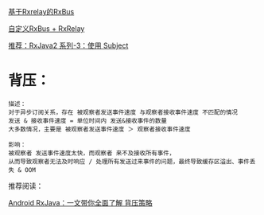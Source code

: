 
[基于Rxrelay的RxBus](https://blog.csdn.net/CherryBean/article/details/78899646)

[自定义RxBus + RxRelay](https://blog.csdn.net/qq_39507260/article/details/84996688)

[推荐：RxJava2 系列-3：使用 Subject](https://www.jianshu.com/p/6c6ca95ec27b)

[]()

[]()

# 背压：

``` 
描述：
对于异步订阅关系，存在 被观察者发送事件速度 与观察者接收事件速度 不匹配的情况
发送 & 接收事件速度 = 单位时间内 发送&接收事件的数量
大多数情况，主要是 被观察者发送事件速度 ＞ 观察者接收事件速度

影响：
被观察者 发送事件速度太快，而观察者 来不及接收所有事件，
从而导致观察者无法及时响应 / 处理所有发送过来事件的问题，最终导致缓存区溢出、事件丢失 & OOM
```
推荐阅读：

[Android RxJava：一文带你全面了解 背压策略](https://blog.csdn.net/carson_ho/article/details/79081407)

